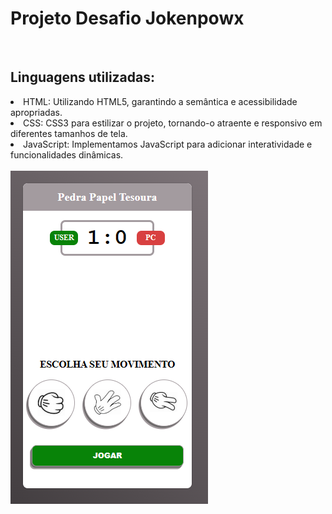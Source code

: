 <h1>Projeto Desafio Jokenpowx</h1>
<br>
<h2>Linguagens utilizadas:</h2>
<lo>
  <li>HTML: Utilizando HTML5, garantindo a semântica e acessibilidade apropriadas.</li>
  <li>CSS: CSS3 para estilizar o projeto, tornando-o atraente e responsivo em diferentes tamanhos de tela.</li>
  <li>JavaScript: Implementamos JavaScript para adicionar interatividade e funcionalidades dinâmicas.</li>
</lo>
<br>
<img src="https://github.com/Josetelma/Projeto-Desafio-Jokenpow/blob/main/assets/images/Jokenpow2.PNG?raw=true"/>
<img src="/>
